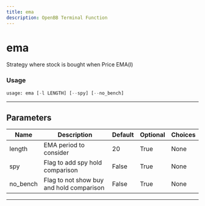 ```yaml
---
title: ema
description: OpenBB Terminal Function
---
```


# ema

Strategy where stock is bought when Price  EMA(l)

### Usage 
```python
usage: ema [-l LENGTH] [--spy] [--no_bench]
```

---
## Parameters

| Name | Description | Default | Optional | Choices |
| ---- | ----------- | ------- | -------- | ------- |
| length | EMA period to consider | 20 | True | None |
| spy | Flag to add spy hold comparison | False | True | None |
| no_bench | Flag to not show buy and hold comparison | False | True | None |


---
